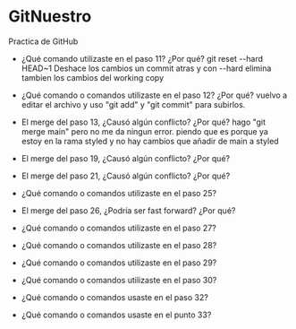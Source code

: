 # GitNuestro
Practica de GitHub

- ¿Qué comando utilizaste en el paso 11? ¿Por qué?
git reset --hard HEAD~1
Deshace los cambios un commit atras y con --hard elimina tambien los cambios del working copy

- ¿Qué comando o comandos utilizaste en el paso 12? ¿Por qué?
vuelvo a editar el archivo y uso "git add" y "git commit" para subirlos.

- El merge del paso 13, ¿Causó algún conflicto? ¿Por qué?
hago "git merge main" pero no me da ningun error. piendo que es porque ya estoy en la rama styled y no hay cambios que añadir de main a styled

- El merge del paso 19, ¿Causó algún conflicto? ¿Por qué?
- El merge del paso 21, ¿Causó algún conflicto? ¿Por qué?
- ¿Qué comando o comandos utilizaste en el paso 25?
- El merge del paso 26, ¿Podría ser fast forward? ¿Por qué?
- ¿Qué comando o comandos utilizaste en el paso 27?
- ¿Qué comando o comandos utilizaste en el paso 28?
- ¿Qué comando o comandos utilizaste en el paso 29?
- ¿Qué comando o comandos utilizaste en el paso 30?
- ¿Qué comando o comandos usaste en el paso 32?
- ¿Qué comando o comandos usaste en el punto 33?